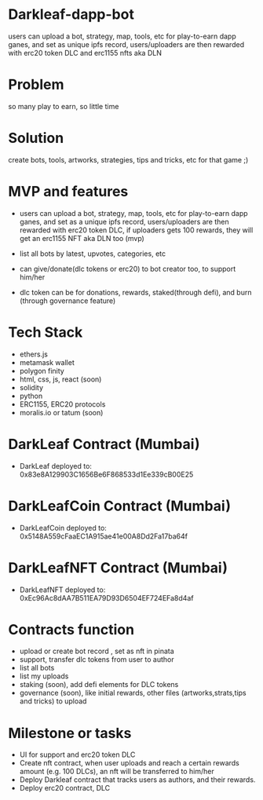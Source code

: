 # Darkleaf-dapp-bot
users can upload a bot, strategy, map, tools, etc for play-to-earn dapp ganes, and set as unique ipfs record, users/uploaders are then rewarded with erc20 token DLC and erc1155 nfts aka DLN


# Problem
so many play to earn, so little time

# Solution
create bots, tools, artworks, strategies, tips and tricks, etc for that game ;)

# MVP and features
- users can upload a bot, strategy, map, tools, etc for play-to-earn dapp ganes, and set as a unique ipfs record,
users/uploaders are then rewarded with erc20 token DLC, if uploaders gets 100 rewards, they will get an erc1155 NFT aka DLN too (mvp)

- list all bots by latest, upvotes, categories, etc

- can give/donate(dlc tokens or erc20) to bot creator too, to support him/her

- dlc token can be for donations, rewards, staked(through defi), and burn (through
governance feature)

# Tech Stack
- ethers.js
- metamask wallet
- polygon finity
- html, css, js, react (soon)
- solidity
- python 
- ERC1155, ERC20 protocols
- moralis.io or tatum (soon)

# DarkLeaf Contract (Mumbai)
- DarkLeaf deployed to: 0x83e8A129903C1656Be6F868533d1Ee339cB00E25

# DarkLeafCoin Contract (Mumbai)
- DarkLeafCoin deployed to: 0x5148A559cFaaEC1A915ae41e00A8Dd2Fa17ba64f

# DarkLeafNFT Contract (Mumbai)
- DarkLeafNFT deployed to: 0xEc96Ac8dAA7B511EA79D93D6504EF724EFa8d4af

# Contracts function
- upload or create bot record , set as nft in pinata
- support, transfer dlc tokens from user to author
- list all bots
- list my uploads
- staking (soon), add defi elements for DLC tokens
- governance (soon), like initial rewards, other files (artworks,strats,tips and tricks) to upload 

# Milestone or tasks
- UI for support and erc20 token DLC
- Create nft contract, when user uploads and reach a certain rewards amount (e.g. 100 DLCs), an nft will be transferred to him/her
- Deploy Darkleaf contract that tracks users as authors, and their rewards.
- Deploy erc20 contract, DLC


